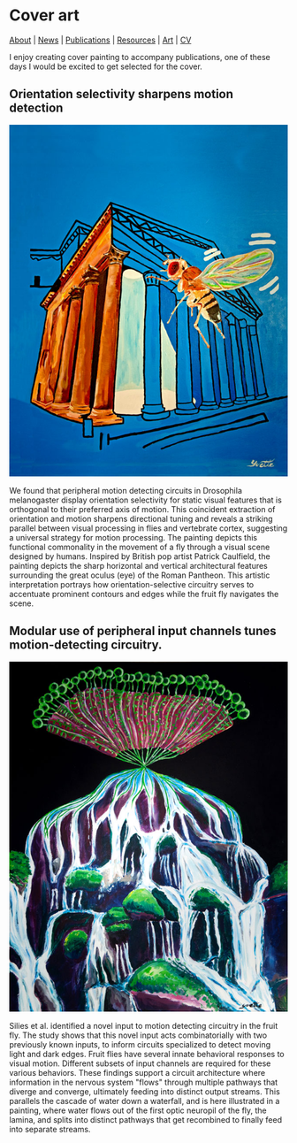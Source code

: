 # Cover art
[About](https://evettita.github.io) | [News](https://evettita.github.io/news) | [Publications](https://evettita.github.io/publications) | [Resources](https://evettita.github.io/resources) | [Art](https://evettita.github.io/coverart) | [CV](images/CV_YvetteFisher_2019_Oct.pdf)

I enjoy creating cover painting to accompany publications, one of these days I would be excited to get selected for the cover.

## Orientation selectivity sharpens motion detection 
![Cover submission](images/T4T5CoverPainting_800x634p.jpg "Orientation Selectivity cover art")

We found that peripheral motion detecting circuits in Drosophila melanogaster display orientation selectivity for static visual features that is orthogonal to their preferred axis of motion. This coincident extraction of orientation and motion sharpens directional tuning and reveals a striking parallel between visual processing in flies and vertebrate cortex, suggesting a universal strategy for motion processing.  The painting depicts this functional commonality in the movement of a fly through a visual scene designed by humans. Inspired by British pop artist Patrick Caulfield, the painting depicts the sharp horizontal and vertical architectural features surrounding the great oculus (eye) of the Roman Pantheon.  This artistic interpretation portrays how orientation-selective circuitry serves to accentuate prominent contours and edges while the fruit fly navigates the scene. 

## Modular use of peripheral input channels tunes motion-detecting circuitry.
![Cover submission](images/LaminaNeuronPainting_800x632.jpg "Lamina neuron painting ")

Silies et al. identified a novel input to motion detecting circuitry
in the fruit fly. The study shows that this novel input acts combinatorially with two
previously known inputs, to inform circuits specialized to detect moving light and dark
edges. Fruit flies have several innate behavioral responses to visual motion. Different
subsets of input channels are required for these various behaviors. These findings
support a circuit architecture where information in the nervous system "flows" through
multiple pathways that diverge and converge, ultimately feeding into distinct output
streams. This parallels the cascade of water down a waterfall, and is here illustrated in a
painting, where water flows out of the first optic neuropil of the fly, the lamina, and splits
into distinct pathways that get recombined to finally feed into separate streams.

